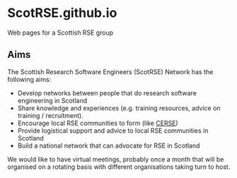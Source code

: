 # ScotRSE.github.io
Web pages for a Scottish RSE group

## Aims

The Scottish Research Software Engineers (ScotRSE) Network has the following aims:

* Develop networks between people that do research software engineering in Scotland
* Share knowledge and experiences (e.g. training resources, advice on training / recruitment). 
* Encourage local RSE communities to form (like [CERSE](https://cerse.github.io))
* Provide logistical support and advice to local RSE communities in Scotland
* Build a national network that can advocate for RSE in Scotland

We would like to have virtual meetings, probably once a month that will be organised on a rotating basis with different organisations taking turn to host.  
